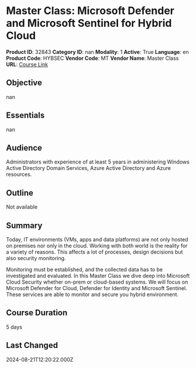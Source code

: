 # Master Class: Microsoft Defender and Microsoft Sentinel for Hybrid Cloud

**Product ID**: 32843
**Category ID**: nan
**Modality**: 1
**Active**: True
**Language**: en
**Product Code**: HYBSEC
**Vendor Code**: MT
**Vendor Name**: Master Class
**URL**: [Course Link](https://www.fastlaneus.com/course/masterclass-hybsec)

## Objective
nan

## Essentials
nan

## Audience
Administrators with experience of at least 5 years in administering Windows Active Directory Domain Services, Azure Active Directory and Azure resources.

## Outline
Not available

## Summary
Today, IT environments (VMs, apps and data platforms) are not only hosted on premises nor only in the cloud. Working with both world is the reality for a variety of reasons. This affects a lot of processes, design decisions but also security monitoring.

Monitoring must be established, and the collected data has to be investigated and evaluated. In this Master Class we dive deep into Microsoft Cloud Security whether on-prem or cloud-based systems. We will focus on Microsoft Defender for Cloud, Defender for Identity and Microsoft Sentinel. These services are able to monitor and secure you hybrid environment.

## Course Duration
5 days

## Last Changed
2024-08-21T12:20:22.000Z
